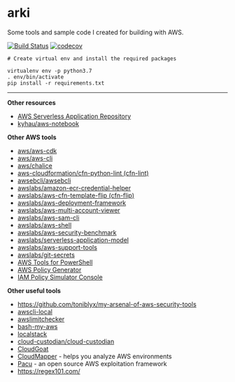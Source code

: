 # arki

Some tools and sample code I created for building with AWS.

[![Build Status](https://travis-ci.org/kyhau/arki.svg?branch=master)](https://travis-ci.org/kyhau/arki)
[![codecov](https://codecov.io/gh/kyhau/arki/branch/master/graph/badge.svg)](https://codecov.io/gh/kyhau/arki)

```
# Create virtual env and install the required packages

virtualenv env -p python3.7
. env/bin/activate
pip install -r requirements.txt
```

---
**Other resources**
- [AWS Serverless Application Repository](https://aws.amazon.com/serverless/serverlessrepo/)
- [kyhau/aws-notebook](https://github.com/kyhau/aws-notebook)

**Other AWS tools**
- [aws/aws-cdk](https://github.com/aws/aws-cdk)
- [aws/aws-cli](https://github.com/aws/aws-cli)
- [aws/chalice](https://github.com/aws/chalice)
- [aws-cloudformation/cfn-python-lint (cfn-lint)](https://github.com/aws-cloudformation/cfn-python-lint)
- [awsebcli/awsebcli](https://github.com/awsebcli/awsebcli)
- [awslabs/amazon-ecr-credential-helper](https://github.com/awslabs/amazon-ecr-credential-helper)
- [awslabs/aws-cfn-template-flip (cfn-flip)](https://github.com/awslabs/aws-cfn-template-flip)
- [awslabs/aws-deployment-framework](https://github.com/awslabs/aws-deployment-framework)
- [awslabs/aws-multi-account-viewer](https://github.com/awslabs/aws-multi-account-viewer)
- [awslabs/aws-sam-cli](https://github.com/awslabs/aws-sam-cli)
- [awslabs/aws-shell](https://github.com/awslabs/aws-shell)
- [awslabs/aws-security-benchmark](https://github.com/awslabs/aws-security-benchmark)
- [awslabs/serverless-application-model](https://github.com/awslabs/serverless-application-model)
- [awslabs/aws-support-tools](https://github.com/awslabs/aws-support-tools) 
- [awslabs/git-secrets](https://github.com/awslabs/git-secrets)
- [AWS Tools for PowerShell](https://aws.amazon.com/powershell/)
- [AWS Policy Generator](https://awspolicygen.s3.amazonaws.com/policygen.html)
- [IAM Policy Simulator Console](https://policysim.aws.amazon.com/)

**Other useful tools**
- https://github.com/toniblyx/my-arsenal-of-aws-security-tools
- [awscli-local](https://github.com/localstack/awscli-local)
- [awslimitchecker](https://github.com/jantman/awslimitchecker)
- [bash-my-aws](https://github.com/bash-my-universe/bash-my-aws.git)
- [localstack](https://github.com/localstack/localstack)
- [cloud-custodian/cloud-custodian](https://github.com/cloud-custodian/cloud-custodian)
- [CloudGoat](https://github.com/RhinoSecurityLabs/cloudgoat)
- [CloudMapper](https://github.com/duo-labs/cloudmapper) - helps you analyze AWS environments 
- [Pacu](https://github.com/RhinoSecurityLabs/pacu) - an open source AWS exploitation framework
- https://regex101.com/
